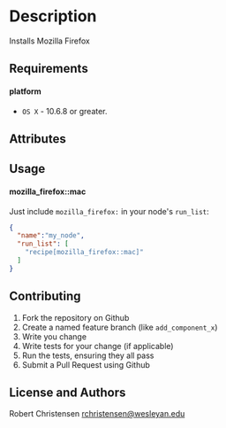Description
===========
Installs Mozilla Firefox

Requirements
------------
#### platform
- `OS X` - 10.6.8 or greater.

Attributes
----------

Usage
-----
#### mozilla_firefox::mac

Just include `mozilla_firefox:` in your node's `run_list`:

```json
{
  "name":"my_node",
  "run_list": [
    "recipe[mozilla_firefox::mac]"
  ]
}
```

Contributing
------------

1. Fork the repository on Github
2. Create a named feature branch (like `add_component_x`)
3. Write you change
4. Write tests for your change (if applicable)
5. Run the tests, ensuring they all pass
6. Submit a Pull Request using Github

License and Authors
-------------------
Robert Christensen <rchristensen@wesleyan.edu> 
